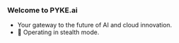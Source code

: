 
### Welcome to PYKE.ai

- Your gateway to the future of AI and cloud innovation.
- 🚀 Operating in stealth mode.
